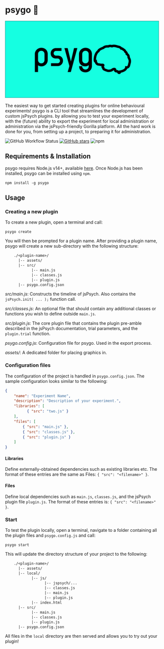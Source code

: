 <h1> psygo 🧠 </h1>

![](GithubPreview.png)

The easiest way to get started creating plugins for online behavioural experiments! psygo is a CLI tool that streamlines the development of custom jsPsych plugins. by allowing you to test your experiment locally, with the (future) ability to export the experiment for local administration or administration via the jsPsych-friendly Gorilla platform. All the hard work is done for you, from setting up a project, to preparing it for administration.

![GitHub Workflow Status](https://img.shields.io/github/workflow/status/henry-burgess/psygo/CI)
[![GitHub stars](https://img.shields.io/github/stars/henry-burgess/psygo)](https://github.com/henry-burgess/psygo/stargazers)
![npm](https://img.shields.io/npm/v/psygo)

## Requirements & Installation

psygo requires Node.js v14+, available [here](https://nodejs.org/). Once Node.js has been installed, psygo can be installed using `npm`.

```shell
npm install -g psygo
```

## Usage

### Creating a new plugin

To create a new plugin, open a terminal and call:
```shell
psygo create
```
You will then be prompted for a plugin name. After providing a plugin name, psygo will create a new sub-directory with the following structure:

```
    ./<plugin-name>/
      |-- assets/
      |-- src/
            |-- main.js
            |-- classes.js
            |-- plugin.js
      |-- psygo.config.json
```

*src/main.js*: Constructs the timeline of jsPsych. Also contains the `jsPsych.init( ... );` function call.

*src/classes.js*: An optional file that should contain any additional classes or functions you wish to define outside `main.js`.

*src/plugin.js*: The core plugin file that contains the plugin pre-amble described in the jsPsych documentation, trial parameters, and the `plugin.trial` function.

*psygo.config.js*: Configuration file for psygo. Used in the export process.

*assets/*: A dedicated folder for placing graphics in.

### Configuration files

The configuration of the project is handled in `psygo.config.json`. The sample configuration looks similar to the following:
```json
{
    "name": "Experiment Name",
    "description": "Description of your experiment.",
    "libraries": [
          { "src": "two.js" }
    ],
    "files": [
        { "src": "main.js" },
        { "src": "classes.js" },
        { "src": "plugin.js" }
    ]
}
```

#### Libraries
Define externally-obtained dependencies such as existing libraries etc. The format of these entries are the same as Files: `{ "src": "<filename>" }`.

#### Files
Define local dependencies such as `main.js`, `classes.js`, and the jsPsych plugin file `plugin.js`. The format of these entries is: `{ "src": "<filename>" }`.

### Start

To test the plugin locally, open a terminal, navigate to a folder containing all the plugin files and `psygo.config.js` and call:
```shell
psygo start
```

This will update the directory structure of your project to the following:
```
    ./<plugin-name>/
      |-- assets/
      |-- local/
            |-- js/
                  |-- jspsych/...
                  |-- classes.js
                  |-- main.js
                  |-- plugin.js
            |-- index.html
      |-- src/
            |-- main.js
            |-- classes.js
            |-- plugin.js
      |-- psygo.config.json
```

All files in the `local` directory are then served and allows you to try out your plugin!